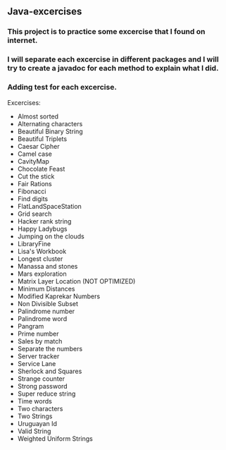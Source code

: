 ## Java-excercises

### This project is to practice some excercise that I found on internet.
### I will separate each excercise in different packages and I will try to create a javadoc for each method to explain what I did.
### Adding test for each excercise.
Excercises:

- Almost sorted
- Alternating characters
- Beautiful Binary String
- Beautiful Triplets
- Caesar Cipher
- Camel case
- CavityMap
- Chocolate Feast
- Cut the stick
- Fair Rations
- Fibonacci
- Find digits
- FlatLandSpaceStation
- Grid search
- Hacker rank string
- Happy Ladybugs
- Jumping on the clouds
- LibraryFine
- Lisa's Workbook
- Longest cluster
- Manassa and stones
- Mars exploration
- Matrix Layer Location (NOT OPTIMIZED)
- Minimum Distances
- Modified Kaprekar Numbers
- Non Divisible Subset
- Palindrome number
- Palindrome word
- Pangram
- Prime number
- Sales by match
- Separate the numbers
- Server tracker
- Service Lane
- Sherlock and Squares
- Strange counter
- Strong password
- Super reduce string
- Time words
- Two characters
- Two Strings
- Uruguayan Id
- Valid String
- Weighted Uniform Strings

